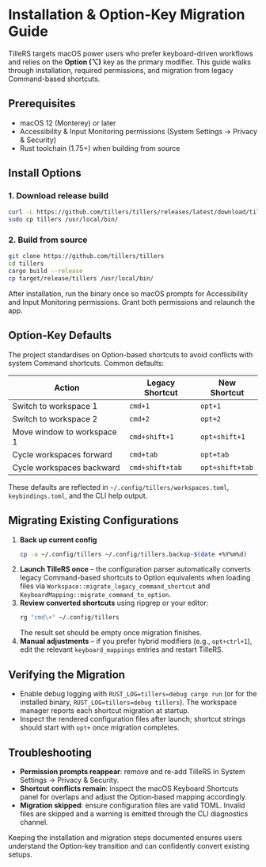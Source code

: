 # Installation & Option-Key Migration Guide

TilleRS targets macOS power users who prefer keyboard-driven workflows and relies on the **Option
(⌥)** key as the primary modifier. This guide walks through installation, required permissions, and
migration from legacy Command-based shortcuts.

## Prerequisites

- macOS 12 (Monterey) or later
- Accessibility & Input Monitoring permissions (System Settings → Privacy & Security)
- Rust toolchain (1.75+) when building from source

## Install Options

### 1. Download release build

```bash
curl -L https://github.com/tillers/tillers/releases/latest/download/tillers-macos.tar.gz | tar xz
sudo cp tillers /usr/local/bin/
```

### 2. Build from source

```bash
git clone https://github.com/tillers/tillers
cd tillers
cargo build --release
cp target/release/tillers /usr/local/bin/
```

After installation, run the binary once so macOS prompts for Accessibility and Input Monitoring
permissions. Grant both permissions and relaunch the app.

## Option-Key Defaults

The project standardises on Option-based shortcuts to avoid conflicts with system Command shortcuts.
Common defaults:

| Action                       | Legacy Shortcut | New Shortcut |
|------------------------------|-----------------|--------------|
| Switch to workspace 1        | `cmd+1`         | `opt+1`      |
| Switch to workspace 2        | `cmd+2`         | `opt+2`      |
| Move window to workspace 1   | `cmd+shift+1`   | `opt+shift+1`|
| Cycle workspaces forward     | `cmd+tab`       | `opt+tab`    |
| Cycle workspaces backward    | `cmd+shift+tab` | `opt+shift+tab` |

These defaults are reflected in `~/.config/tillers/workspaces.toml`, `keybindings.toml`, and the
CLI help output.

## Migrating Existing Configurations

1. **Back up current config**
   ```bash
   cp -a ~/.config/tillers ~/.config/tillers.backup-$(date +%Y%m%d)
   ```
2. **Launch TilleRS once** – the configuration parser automatically converts legacy Command-based
   shortcuts to Option equivalents when loading files via `Workspace::migrate_legacy_command_shortcut`
   and `KeyboardMapping::migrate_command_to_option`.
3. **Review converted shortcuts** using ripgrep or your editor:
   ```bash
   rg "cmd\+" ~/.config/tillers
   ```
   The result set should be empty once migration finishes.
4. **Manual adjustments** – if you prefer hybrid modifiers (e.g., `opt+ctrl+1`), edit the relevant
   `keyboard_mappings` entries and restart TilleRS.

## Verifying the Migration

- Enable debug logging with `RUST_LOG=tillers=debug cargo run` (or for the installed binary,
  `RUST_LOG=tillers=debug tillers`). The workspace manager reports each shortcut migration at
  startup.
- Inspect the rendered configuration files after launch; shortcut strings should start with `opt+`
  once migration completes.

## Troubleshooting

- **Permission prompts reappear**: remove and re-add TilleRS in System Settings → Privacy & Security.
- **Shortcut conflicts remain**: inspect the macOS Keyboard Shortcuts panel for overlaps and adjust
  the Option-based mapping accordingly.
- **Migration skipped**: ensure configuration files are valid TOML. Invalid files are skipped and a
  warning is emitted through the CLI diagnostics channel.

Keeping the installation and migration steps documented ensures users understand the Option-key
transition and can confidently convert existing setups.
